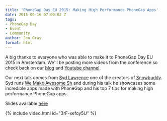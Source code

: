 ```yaml
---
title: 'PhoneGap Day EU 2015: Making High Performance PhoneGap Apps'
date: 2015-06-16 07:00:02 Z
tags:
- PhoneGap Day
- Event
- Community
author: Jen Gray
format: html
---
```


A big thanks to everyone who was able to make it to PhoneGap Day EU 2015 in Amsterdam. We'll be posting more videos from the conference so check back on our [blog](http://phonegap.com/blog/tag/phonegap-day/) and [Youtube channel](https://www.youtube.com/user/PhoneGap).

Our next talk comes from [Syd Lawrence](https://twitter.com/sydlawrence) one of the creators of [Snowbuddy](http://phonegap.com/app/snowbuddy/). Syd runs [We Make Awesome Sh](http://wemakeawesomesh.it/) and during his talk he showcases some incredible apps made with PhoneGap and his top 7 tips for making high performance PhoneGap apps.

Slides available [here](http://www.slideshare.net/sydlawrence/high-performance-phonegap-apps)

{% include video.html id="3rF-xefoy5U" %}
